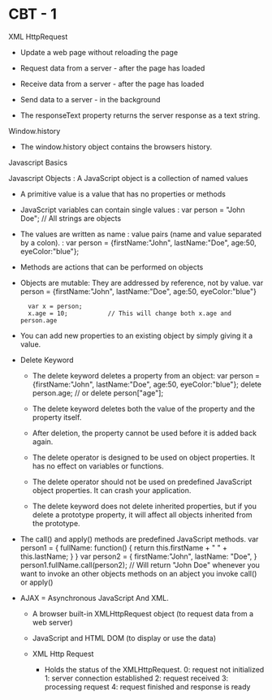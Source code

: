 # CBT - 1
XML HttpRequest

+ Update a web page without reloading the page
+ Request data from a server - after the page has loaded
+ Receive data from a server  - after the page has loaded
+ Send data to a server - in the background

+ The responseText property returns the server response as a text string.

Window.history

+ The window.history object contains the browsers history.

Javascript Basics

Javascript Objects : A JavaScript object is a collection of named values

+ A primitive value is a value that has no properties or methods

+ JavaScript variables can contain single values : var person = "John Doe";   // All strings are objects

+ The values are written as name : value pairs (name and value separated by a colon). : 
		var person = {firstName:"John", lastName:"Doe", age:50, eyeColor:"blue"};

+ Methods are actions that can be performed on objects

+ Objects are mutable: They are addressed by reference, not by value.
		var person = {firstName:"John", lastName:"Doe", age:50, eyeColor:"blue"}

		var x = person;
		x.age = 10;           // This will change both x.age and person.age

+ You can add new properties to an existing object by simply giving it a value.

+ Delete Keyword
	* The delete keyword deletes a property from an object:
	var person = {firstName:"John", lastName:"Doe", age:50, eyeColor:"blue"};
	delete person.age;   // or delete person["age"];

	* The delete keyword deletes both the value of the property and the property itself.

	* After deletion, the property cannot be used before it is added back again.

	* The delete operator is designed to be used on object properties. It has no effect on variables or functions.

	* The delete operator should not be used on predefined JavaScript object properties. It can crash your application.

	* The delete keyword does not delete inherited properties, but if you delete a prototype property, it will affect all objects inherited from the prototype.

+ The call() and apply() methods are predefined JavaScript methods.
	var person1 = {
  		fullName: function() {
    	return this.firstName + " " + this.lastName;
  		}
	}
	var person2 = {
	  firstName:"John",
	  lastName: "Doe",
	}
	person1.fullName.call(person2);  // Will return "John Doe"
	whenever you want to invoke an other objects methods on an abject you invoke call() or apply()

+  AJAX = Asynchronous JavaScript And XML.
	- A browser built-in XMLHttpRequest object (to request data from a web server)
	- JavaScript and HTML DOM (to display or use the data)

	- XML Http Request
		+ Holds the status of the XMLHttpRequest.
			0: request not initialized
			1: server connection established
			2: request received
			3: processing request
			4: request finished and response is ready


